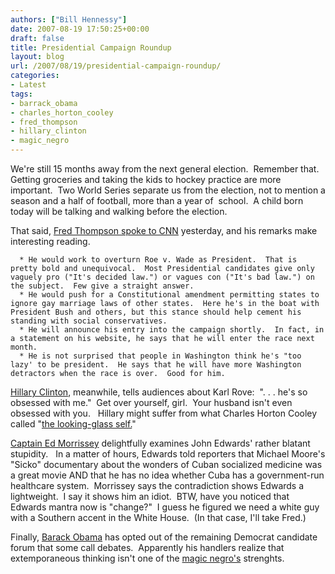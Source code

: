 ```yaml
---
authors: ["Bill Hennessy"]
date: 2007-08-19 17:50:25+00:00
draft: false
title: Presidential Campaign Roundup
layout: blog
url: /2007/08/19/presidential-campaign-roundup/
categories:
- Latest
tags:
- barrack_obama
- charles_horton_cooley
- fred_thompson
- hillary_clinton
- magic_negro
---
```


We're still 15 months away from the next general election.  Remember that.  Getting groceries and taking the kids to hockey practice are more important.  Two World Series separate us from the election, not to mention a season and a half of football, more than a year of  school.  A child born today will be talking and walking before the election.

That said, [Fred Thompson spoke to CNN](https://politicalticker.blogs.cnn.com/2007/08/18/thompson-on-running-we%e2%80%99ll-be-in/) yesterday, and his remarks make interesting reading.



	  * He would work to overturn Roe v. Wade as President.  That is pretty bold and unequivocal.  Most Presidential candidates give only vaguely pro ("It's decided law.") or vagues con ("It's bad law.") on the subject.  Few give a straight answer.
	  * He would push for a Constitutional amendment permitting states to ignore gay marriage laws of other states.  Here he's in the boat with President Bush and others, but this stance should help cement his standing with social conservatives.
	  * He will announce his entry into the campaign shortly.  In fact, in a statement on his website, he says that he will enter the race next month.
	  * He is not surprised that people in Washington think he's "too lazy' to be president.  He says that he will have more Washington detractors when the race is over.  Good for him.

[Hillary Clinton](https://politicalticker.blogs.cnn.com/2007/08/19/clinton-karl-rove-obsessed-with-me/), meanwhile, tells audiences about Karl Rove:  ". . . he's so obsessed with me."  Get over yourself, girl.  Your husband isn't even obsessed with you.   Hillary might suffer from what Charles Horton Cooley called "[the looking-glass self.](https://en.wikipedia.org/wiki/Looking_glass_self)"

[Captain Ed Morrissey](https://www.captainsquartersblog.com/mt/archives/011647.php) delightfully examines John Edwards' rather blatant stupidity.   In a matter of hours, Edwards told reporters that Michael Moore's "Sicko" documentary about the wonders of Cuban socialized medicine was a great movie AND that he has no idea whether Cuba has a government-run healthcare system.  Morrissey says the contradiction shows Edwards a lightweight.  I say it shows him an idiot.  BTW, have you noticed that Edwards mantra now is "change?"  I guess he figured we need a white guy with a Southern accent in the White House.  (In that case, I'll take Fred.)

Finally, [Barack Obama](https://themoderatevoice.com/politics/14628/barack-obama-will-turn-down-future-debates/) has opted out of the remaining Democrat candidate forum that some call debates.  Apparently his handlers realize that extemporaneous thinking isn't one of the [magic negro's](https://www.latimes.com/news/opinion/commentary/la-oe-ehrenstein19mar19,1,3868160.story?ctrack=1&cset=true) strenghts.
